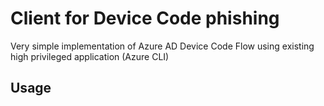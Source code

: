 # Client for Device Code phishing

Very simple implementation of Azure AD Device Code Flow using existing high privileged application (Azure CLI)

## Usage
